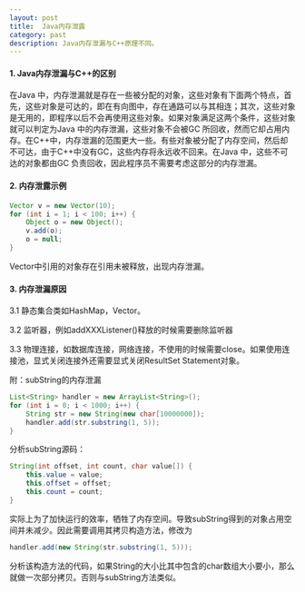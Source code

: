 ```yaml
---
layout: post
title:  Java内存泄露
category: past
description: Java内存泄漏与C++原理不同。
---
```


#### 1. Java内存泄漏与C++的区别

在Java 中，内存泄漏就是存在一些被分配的对象，这些对象有下面两个特点，首先，这些对象是可达的，即在有向图中，存在通路可以与其相连；其次，这些对象是无用的，即程序以后不会再使用这些对象。如果对象满足这两个条件，这些对象就可以判定为Java 中的内存泄漏，这些对象不会被GC 所回收，然而它却占用内存。在C++中，内存泄漏的范围更大一些。有些对象被分配了内存空间，然后却不可达，由于C++中没有GC，这些内存将永远收不回来。在Java 中，这些不可达的对象都由GC 负责回收，因此程序员不需要考虑这部分的内存泄漏。

#### 2. 内存泄露示例

```java
Vector v = new Vector(10);  
for (int i = 1; i < 100; i++) {  
    Object o = new Object();  
    v.add(o);  
    o = null;  
}
```

Vector中引用的对象存在引用未被释放，出现内存泄漏。

#### 3. 内存泄漏原因

3.1 静态集合类如HashMap，Vector。

3.2 监听器，例如addXXXListener()释放的时候需要删除监听器

3.3 物理连接，如数据库连接，网络连接，不使用的时候需要close。如果使用连接池，显式关闭连接外还需要显式关闭ResultSet Statement对象。

附：subString的内存泄漏

```java
List<String> handler = new ArrayList<String>();  
for (int i = 0; i < 1000; i++) {  
    String str = new String(new char[10000000]);  
    handler.add(str.substring(1, 5));  
}
```

分析subString源码：

```java
String(int offset, int count, char value[]) {  
    this.value = value;  
    this.offset = offset;  
    this.count = count;  
}
```

实际上为了加快运行的效率，牺牲了内存空间。导致subString得到的对象占用空间并未减少。因此需要调用其拷贝构造方法，修改为

```java
handler.add(new String(str.substring(1, 5))); 
```

分析该构造方法的代码，如果String的大小比其中包含的char数组大小要小，那么就做一次部分拷贝。否则与subString方法类似。